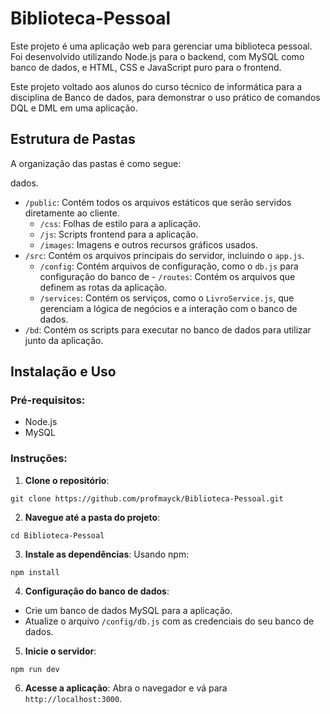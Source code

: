 # Biblioteca-Pessoal
Este projeto é uma aplicação web para gerenciar uma biblioteca pessoal. Foi desenvolvido utilizando Node.js para o backend, com MySQL como banco de dados, e HTML, CSS e JavaScript puro para o frontend.

Este projeto voltado aos alunos do curso técnico de informática para a disciplina de Banco de dados, para demonstrar o uso prático de comandos DQL e DML em uma aplicação.



## Estrutura de Pastas

A organização das pastas é como segue:

dados.
- `/public`: Contém todos os arquivos estáticos que serão servidos diretamente ao cliente.
  - `/css`: Folhas de estilo para a aplicação.
  - `/js`: Scripts frontend para a aplicação.
  - `/images`: Imagens e outros recursos gráficos usados.
- `/src`: Contém os arquivos principais do servidor, incluindo o `app.js`.
  - `/config`: Contém arquivos de configuração, como o `db.js` para configuração do banco de - `/routes`: Contém os arquivos que definem as rotas da aplicação.
  - `/services`: Contém os serviços, como o `LivroService.js`, que gerenciam a lógica de negócios e a interação com o banco de dados.
- `/bd`: Contém os scripts para executar no banco de dados para utilizar junto da aplicação.

## Instalação e Uso

### Pré-requisitos:

- Node.js
- MySQL

### Instruções:

1. **Clone o repositório**:
```
git clone https://github.com/profmayck/Biblioteca-Pessoal.git
```

2. **Navegue até a pasta do projeto**:
```
cd Biblioteca-Pessoal
```

3. **Instale as dependências**:
Usando npm:
```
npm install
```

4. **Configuração do banco de dados**:
- Crie um banco de dados MySQL para a aplicação.
- Atualize o arquivo `/config/db.js` com as credenciais do seu banco de dados.

5. **Inicie o servidor**:
```
npm run dev
```

6. **Acesse a aplicação**:
Abra o navegador e vá para `http://localhost:3000`.